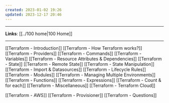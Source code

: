 ```yaml
---
created: 2023-01-02 19:26
updated: 2023-12-17 20:46
---
```

---
**Links**: [[../100 home|100 Home]]

---
[[Terraform - Introduction]]
[[Terraform - How Terraform works?]]
[[Terraform - Providers]]
[[Terraform - Commands]]
[[Terraform - Variables]]
[[Terraform - Resource Attributes & Dependencies]]
[[Terraform - State]]
[[Terraform - Remote State]]
[[Terraform - State Manipulation]]
[[Terraform - Import & Datasources]]
[[Terraform - Lifecycle Rules]]
[[Terraform - Modules]]
[[Terraform - Managing Multiple Environments]]
[[Terraform - Functions]]
[[Terraform - Expressions]]
[[Terraform - Count & for each]]
[[Terraform - Miscellaneous]]
[[Terraform - Terraform Cloud]]

[[Terraform - AWS]]
[[Terraform - Provisioner]]
[[Terraform - Questions]]
